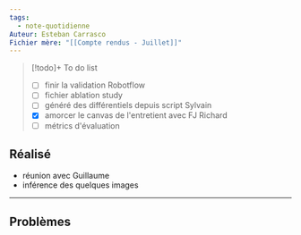 ```yaml
---
tags:
  - note-quotidienne
Auteur: Esteban Carrasco
Fichier mère: "[[Compte rendus - Juillet]]"
---
```


> [!todo]+ To do list
> - [ ] finir la validation Robotflow
> - [ ] fichier ablation study
> - [ ] généré des différentiels depuis script Sylvain
> - [x] amorcer le canvas de l'entretient avec FJ Richard
> - [ ] métrics d'évaluation

## Réalisé
- réunion avec Guillaume
- inférence des quelques images

---
## Problèmes

